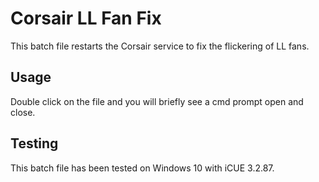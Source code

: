 # Corsair LL Fan Fix

This batch file restarts the Corsair service to fix the flickering of LL fans.

## Usage

Double click on the file and you will briefly see a cmd prompt open and close.

## Testing

This batch file has been tested on Windows 10 with iCUE 3.2.87.
